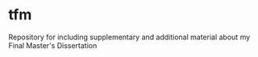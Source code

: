 # tfm
Repository for including supplementary and additional material about my Final Master's Dissertation
